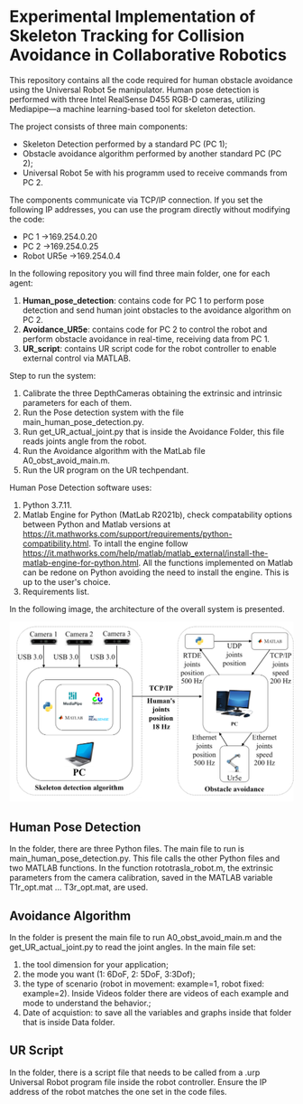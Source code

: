 # Experimental Implementation of Skeleton Tracking for Collision Avoidance in Collaborative Robotics

This repository contains all the code required for human obstacle avoidance using the Universal Robot 5e manipulator. Human pose detection is performed with three Intel RealSense D455 RGB-D cameras, utilizing Mediapipe—a machine learning-based tool for skeleton detection.

The project consists of three main components:
- Skeleton Detection performed by a standard PC (PC 1);
- Obstacle avoidance algorithm performed by another standard PC (PC 2);
- Universal Robot 5e with his programm used to receive commands from PC 2.

The components communicate via TCP/IP connection. If you set the following IP addresses, you can use the program directly without modifying the code:
- PC 1 ->169.254.0.20
- PC 2 ->169.254.0.25
- Robot UR5e ->169.254.0.4

In the following repository you will find three main folder, one for each agent:
1. **Human_pose_detection**: contains code for PC 1 to perform pose detection and send human joint obstacles to the avoidance algorithm on PC 2.
2. **Avoidance_UR5e**: contains code for PC 2 to control the robot and perform obstacle avoidance in real-time, receiving data from PC 1.
3. **UR_script**: contains UR script code for the robot controller to enable external control via MATLAB.

Step to run the system:
1. Calibrate the three DepthCameras obtaining the extrinsic and intrinsic parameters for each of them.
2. Run the Pose detection system with the file main_human_pose_detection.py.
3. Run get_UR_actual_joint.py that is inside the Avoidance Folder, this file reads joints angle from the robot.
4. Run the Avoidance algorithm with the MatLab file A0_obst_avoid_main.m.
5. Run the UR program on the UR techpendant.

Human Pose Detection software uses:
1. Python 3.7.11.
2. Matlab Engine for Python (MatLab R2021b), check compatability options between Python and Matlab versions at https://it.mathworks.com/support/requirements/python-compatibility.html. To intall the engine follow https://it.mathworks.com/help/matlab/matlab_external/install-the-matlab-engine-for-python.html. All the functions implemented on Matlab can be redone on Python avoiding the need to install the engine. This is up to the user's choice.
3. Requirements list.

In the following image, the architecture of the overall system is presented.

<img src="/Images/achitecture.png" alt="architecture" width="800"/>

## Human Pose Detection
In the folder, there are three Python files. The main file to run is main_human_pose_detection.py. This file calls the other Python files and two MATLAB functions. In the function rototrasla_robot.m, the extrinsic parameters from the camera calibration, saved in the MATLAB variable T1r_opt.mat ... T3r_opt.mat, are used.

## Avoidance Algorithm
In the folder is present the main file to run A0_obst_avoid_main.m and the get_UR_actual_joint.py to read the joint angles.
In the main file set:
1.  the tool dimension for your application;
2.  the mode you want (1: 6DoF, 2: 5DoF, 3:3Dof);
3.  the type of scenario (robot in movement: example=1, robot fixed: example=2). Inside Videos folder there are videos of each example and mode to understand the behavior.;
4.  Date of acquistion: to save all the variables and graphs inside that folder that is inside Data folder.

## UR Script 
In the folder, there is a script file that needs to be called from a .urp Universal Robot program file inside the robot controller. Ensure the IP address of the robot matches the one set in the code files.


